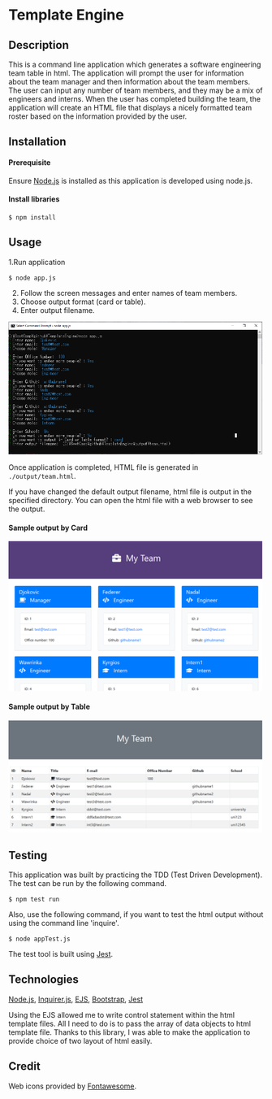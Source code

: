 # Template Engine 

## Description 
This is a command line application which generates a software engineering team table in html. The application will prompt the user for information about the team manager and then information about the team members. The user can input any number of team members, and they may be a mix of engineers and interns. When the user has completed building the team, the application will create an HTML file that displays a nicely formatted team roster based on the information provided by the user. 


## Installation 
#### Prerequisite
Ensure [Node.js](https://nodejs.org) is installed as this application is developed using node.js. 

#### Install libraries 

```
$ npm install 
```

## Usage 
1.Run application  
```
$ node app.js 
```
2. Follow the screen messages and enter names of team members. 
3. Choose output format (card or table).
4. Enter output filename.

<img src="screencapture3.png" width="500px">


Once application is completed, HTML file is generated in `./output/team.html`. 

If you have changed the default output filename, html file is output in the specified directory. You can open the html file with a web browser to see the output. 

#### Sample output by Card
<img src="screencapture.png" width="500px">

#### Sample output by Table
<img src="screencapture2.png" width="500px">


## Testing 

This application was built by practicing the TDD (Test Driven Development). 
The test can be run by the following command. 

```
$ npm test run
```

Also, use the following command, if you want to test the html output without using the command line 'inquire'.

```
$ node appTest.js
```

The test tool is built using [Jest](https://jestjs.io/).

## Technologies

[Node.js](https://nodejs.org), [Inquirer.js](https://www.npmjs.com/package/inquirer), [EJS](https://www.npmjs.com/package/ejs), [Bootstrap](https://getbootstrap.com/), [Jest](https://jestjs.io/)


Using the EJS allowed me to write control statement within the html template files. All I need to do is to pass the array of data objects to  html template file. Thanks to this library, I was able to make the application to provide choice of two layout of html easily.


## Credit 
Web icons provided by [Fontawesome](https://fontawesome.com/).
